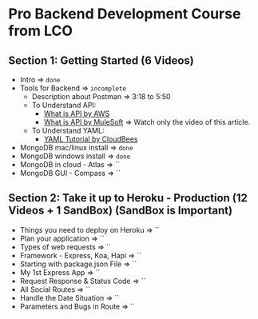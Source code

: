 # Pro Backend Development Course from LCO

## Section 1: Getting Started (6 Videos)

- Intro => `done`
- Tools for Backend => `incomplete` 
  - Description about Postman => 3:18 to 5:50
  - To Understand API:
    - [What is API by AWS](https://aws.amazon.com/what-is/api/) 
    - [What is API by MuleSoft](https://www.mulesoft.com/resources/api/what-is-an-api) => Watch only the video of this article.
  - To Understand YAML:
    - [YAML Tutorial by CloudBees](https://www.cloudbees.com/blog/yaml-tutorial-everything-you-need-get-started)
- MongoDB mac/linux install => `done`
- MongoDB windows install => `done`
- MongoDB in cloud - Atlas => ``
- MongoDB GUI - Compass => ``

## Section 2: Take it up to Heroku - Production (12 Videos + 1 SandBox) (SandBox is Important)

- Things you need to deploy on Heroku => ``
- Plan your application => ``
- Types of web requests => ``
- Framework - Express, Koa, Hapi => ``
- Starting with package.json File => ``
- My 1st Express App => ``
- Request Response & Status Code => ``
- All Social Routes => ``
- Handle the Date Situation => ``
- Parameters and Bugs in Route => ``
